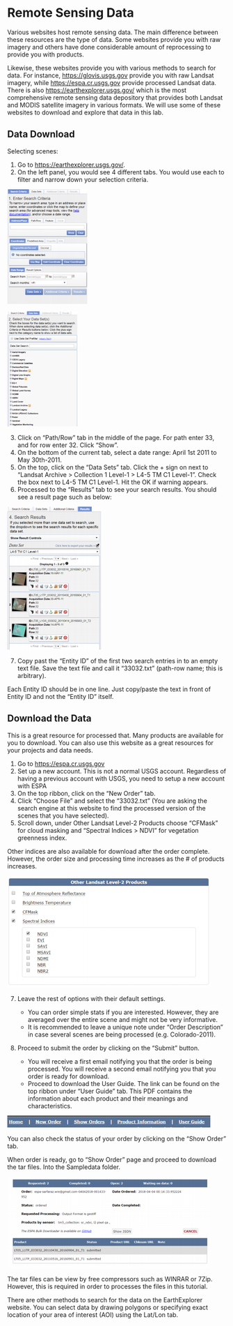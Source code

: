 # Remote Sensing Data

Various websites host remote sensing data. The main difference between these resources are the type of data. Some websites provide you with raw imagery and others have done considerable amount of reprocessing to provide you with products.

Likewise, these websites provide you with various methods to search for data. For instance, <https://glovis.usgs.gov> provide you with raw Landsat imagery, while <https://espa.cr.usgs.gov> provide processed Landsat data. There is also <https://earthexplorer.usgs.gov/> which is the most comprehensive remote sensing data depository that provides both Landsat and MODIS satellite imagery in various formats. We will use some of these websites to download and explore that data in this lab.

## Data Download

Selecting scenes:

1. Go to <https://earthexplorer.usgs.gov/>.
2. On the left panel, you would see 4 different tabs. You would use each to filter and narrow down your selection criteria.

![Earth Explorer Data Search](images/image7.png)

![Earth Explorer Data Search](images/image9.png)

3. Click on “Path/Row” tab in the middle of the page. For path enter 33, and for row enter 32. Click “Show”.
4. On the bottom of the current tab, select a date range: April 1st 2011 to May 30th\-2011.
5. On the top, click on the “Data Sets” tab. Click the + sign on next to “Landsat Archive > Collection 1 Level-1 > L4-5 TM C1 Level-1”. Check the box next to L4-5 TM C1 Level-1. Hit the OK if warning appears.
6. Processed to the “Results” tab to see your search results. You should see a result page such as below:

![search results](images/image8.png)

7. Copy past the “Entity ID” of the first two search entries in to an empty text file. Save the text file and call it “33032.txt” (path-row name; this is arbitrary).

Each Entity ID should be in one line. Just copy/paste the text in front of Entity ID and not the “Entity ID” itself.

## Download the Data

This is a great resource for processed that. Many products are available for you to download. You can also use this website as a great resources for your projects and data needs.

1. Go to <https://espa.cr.usgs.gov>
2. Set up a new account. This is not a normal USGS account. Regardless of having a previous account with USGS, you need to setup a new account with ESPA
3. On the top ribbon, click on the “New Order” tab.
4. Click “Choose File” and select the “33032.txt” (You are asking the search engine at this website to find the processed version of the scenes that you have selected).
5. Scroll down, under Other Landsat Level-2 Products choose “CFMask” for cloud masking and “Spectral Indices > NDVI” for vegetation greenness index.

Other indices are also available for download after the order complete. However, the order size and processing time increases as the # of products increases.

![Product selection Panel](images/image4.png)

7. Leave the rest of options with their default settings.
   - You can order simple stats if you are interested. However, they are averaged over the entire scene and might not be very informative.
   - It is recommended to leave a unique note under “Order Description” in case several scenes are being processed (e.g. Colorado-2011).

8. Proceed to submit the order by clicking on the “Submit” button.
   - You will receive a first email notifying you that the order is being processed. You will receive a second email notifying you that you order is ready for download.
   - Proceed to download the User Guide. The link can be found on the top ribbon under “User Guide” tab. This PDF contains the information about each product and their meanings and characteristics.

![Top ribbon links](images/image3.png)

You can also check the status of your order by clicking on the “Show Order” tab.

When order is ready, go to “Show Order” page and proceed to download the tar files. Into the Sampledata folder.

![Download Page](images/image6.png)

The tar files can be view by free compressors such as WINRAR or 7Zip. However, this is required in order to processes the files in this tutorial.

There are other methods to search for the data on the EarthExplorer website. You can select data by drawing polygons or specifying exact location of your area of interest (AOI) using the Lat/Lon tab.
